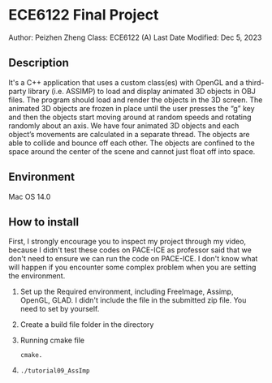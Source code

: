# ECE6122 Final Project

Author: Peizhen Zheng
Class: ECE6122 (A)
Last Date Modified: Dec 5, 2023

## Description

It's a C++ application that uses a custom class(es) with OpenGL and a third-party library (i.e. ASSIMP) to load and display animated 3D objects in OBJ files. The program should load and render the objects in the 3D screen. The animated 3D objects are frozen in place until the user presses the “g” key and then the objects start moving around at random speeds and rotating randomly about an axis. We have four animated 3D objects and each object’s movements are calculated in a separate thread. The objects are able to collide and bounce off each other. The objects are confined to the space around the center of the scene and cannot just float off into space.

## Environment

Mac OS 14.0

## How to install

First, I strongly encourage you to inspect my project through my video, because I didn't test these codes on PACE-ICE as professor said that we don't need to ensure we can run the code on PACE-ICE. I don't know what will happen if you encounter some complex problem when you are setting the environment.

1. Set up the Required environment, including FreeImage, Assimp, OpenGL, GLAD. I didn't include the file in the submitted zip file. You need to set by yourself.

2. Create a build file folder in the directory

3. Running cmake file

   ```
   cmake.
   ```

4. ```
   ./tutorial09_AssImp
   ```

   